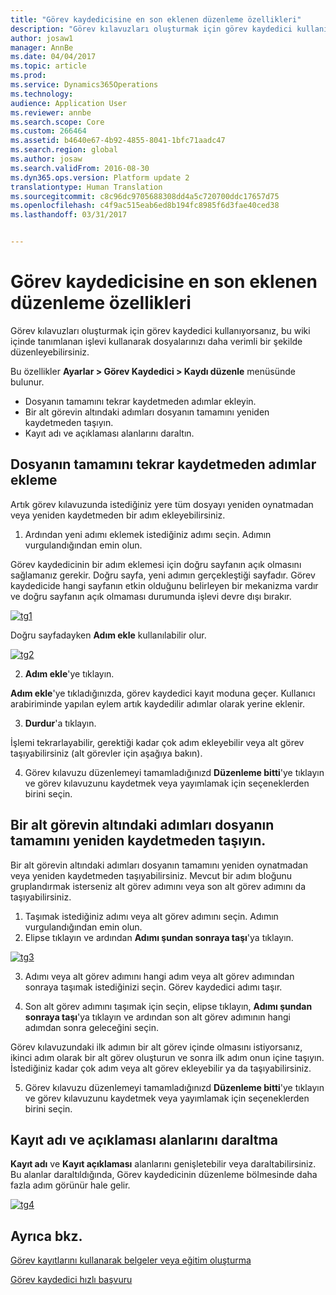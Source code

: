 ```yaml
---
title: "Görev kaydedicisine en son eklenen düzenleme özellikleri"
description: "Görev kılavuzları oluşturmak için görev kaydedici kullanıyorsanız, bu wiki içinde tanımlanan işlevi kullanarak dosyalarınızı daha verimli bir şekilde düzenleyebilirsiniz."
author: josaw1
manager: AnnBe
ms.date: 04/04/2017
ms.topic: article
ms.prod: 
ms.service: Dynamics365Operations
ms.technology: 
audience: Application User
ms.reviewer: annbe
ms.search.scope: Core
ms.custom: 266464
ms.assetid: b4640e67-4b92-4855-8041-1bfc71aadc47
ms.search.region: global
ms.author: josaw
ms.search.validFrom: 2016-08-30
ms.dyn365.ops.version: Platform update 2
translationtype: Human Translation
ms.sourcegitcommit: c8c96dc9705688308dd4a5c720700ddc17657d75
ms.openlocfilehash: c4f9ac515eab6ed8b194fc8985f6d3fae40ced38
ms.lasthandoff: 03/31/2017


---
```


# <a name="recently-added-editing-features-in-task-recorder"></a>Görev kaydedicisine en son eklenen düzenleme özellikleri

Görev kılavuzları oluşturmak için görev kaydedici kullanıyorsanız, bu wiki içinde tanımlanan işlevi kullanarak dosyalarınızı daha verimli bir şekilde düzenleyebilirsiniz.

Bu özellikler **Ayarlar &gt; Görev Kaydedici &gt; Kaydı düzenle** menüsünde bulunur.

-   Dosyanın tamamını tekrar kaydetmeden adımlar ekleyin.
-   Bir alt görevin altındaki adımları dosyanın tamamını yeniden kaydetmeden taşıyın.
-   Kayıt adı ve açıklaması alanlarını daraltın.

## <a name="insert-steps-without-rerecording-the-entire-file"></a>Dosyanın tamamını tekrar kaydetmeden adımlar ekleme
Artık görev kılavuzunda istediğiniz yere tüm dosyayı yeniden oynatmadan veya yeniden kaydetmeden bir adım ekleyebilirsiniz.

1.  Ardından yeni adımı eklemek istediğiniz adımı seçin. Adımın vurgulandığından emin olun.

Görev kaydedicinin bir adım eklemesi için doğru sayfanın açık olmasını sağlamanız gerekir. Doğru sayfa, yeni adımın gerçekleştiği sayfadır. Görev kaydedicide hangi sayfanın etkin olduğunu belirleyen bir mekanizma vardır ve doğru sayfanın açık olmaması durumunda işlevi devre dışı bırakır. 

[![tg1](./media/tg1.png)](./media/tg1.png) 


Doğru sayfadayken **Adım ekle** kullanılabilir olur.

[![tg2](./media/tg2-231x300.png)](./media/tg2.png)

2. **Adım ekle**'ye tıklayın.

**Adım ekle**'ye tıkladığınızda, görev kaydedici kayıt moduna geçer. Kullanıcı arabiriminde yapılan eylem artık kaydedilir adımlar olarak yerine eklenir.

3. **Durdur**'a tıklayın.

İşlemi tekrarlayabilir, gerektiği kadar çok adım ekleyebilir veya alt görev taşıyabilirsiniz (alt görevler için aşağıya bakın).

4. Görev kılavuzu düzenlemeyi tamamladığınızd **Düzenleme bitti**'ye tıklayın ve görev kılavuzunu kaydetmek veya yayımlamak için seçeneklerden birini seçin.

## <a name="move-steps-under-a-subtask-without-rerecording-the-entire-file"></a>Bir alt görevin altındaki adımları dosyanın tamamını yeniden kaydetmeden taşıyın.
Bir alt görevin altındaki adımları dosyanın tamamını yeniden oynatmadan veya yeniden kaydetmeden taşıyabilirsiniz. Mevcut bir adım bloğunu gruplandırmak isterseniz alt görev adımını veya son alt görev adımını da taşıyabilirsiniz.

1.  Taşımak istediğiniz adımı veya alt görev adımını seçin. Adımın vurgulandığından emin olun.
2.  Elipse tıklayın ve ardından **Adımı şundan sonraya taşı**'ya tıklayın.

[![tg3](./media/tg3.png)](./media/tg3.png)

3. Adımı veya alt görev adımını hangi adım veya alt görev adımından sonraya taşımak istediğinizi seçin. Görev kaydedici adımı taşır.

4. Son alt görev adımını taşımak için seçin, elipse tıklayın, **Adımı şundan sonraya taşı**'ya tıklayın ve ardından son alt görev adımının hangi adımdan sonra geleceğini seçin.

Görev kılavuzundaki ilk adımın bir alt görev içinde olmasını istiyorsanız, ikinci adım olarak bir alt görev oluşturun ve sonra ilk adım onun içine taşıyın. İstediğiniz kadar çok adım veya alt görev ekleyebilir ya da taşıyabilirsiniz.

5. Görev kılavuzu düzenlemeyi tamamladığınızd **Düzenleme bitti**'ye tıklayın ve görev kılavuzunu kaydetmek veya yayımlamak için seçeneklerden birini seçin.

## <a name="collapse-recording-name-and-description"></a>Kayıt adı ve açıklaması alanlarını daraltma
**Kayıt adı** ve **Kayıt açıklaması** alanlarını genişletebilir veya daraltabilirsiniz. Bu alanlar daraltıldığında, Görev kaydedicinin düzenleme bölmesinde daha fazla adım görünür hale gelir. 

[![tg4](./media/tg4-300x252.png)](./media/tg4.png)  

<a name="see-also"></a>Ayrıca bkz.
--------

[Görev kayıtlarını kullanarak belgeler veya eğitim oluşturma](/dynamics365/operations/dev-itpro/user-interface/task-recorder)

[Görev kaydedici hızlı başvuru](/dynamics365/operations/dev-itpro/user-interface/task-recorder-quick-reference)


